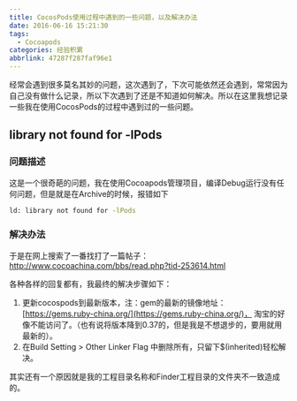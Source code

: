 ```yaml
---
title: CocosPods使用过程中遇到的一些问题，以及解决办法
date: 2016-06-16 15:21:30
tags:
  - Cocoapods
categories: 经验积累
abbrlink: 47287f287faf96e1
---
```


经常会遇到很多莫名其妙的问题，这次遇到了，下次可能依然还会遇到，常常因为自己没有做什么记录，所以下次遇到了还是不知道如何解决。所以在这里我想记录一些我在使用CocosPods的过程中遇到过的一些问题。

## library not found for -lPods ##
### 问题描述
这是一个很奇葩的问题，我在使用Cocoapods管理项目，编译Debug运行没有任何问题，但是就是在Archive的时候，报错如下
``` bash
ld: library not found for -lPods
```
<!-- more -->

### 解决办法
于是在网上搜索了一番找打了一篇帖子：http://www.cocoachina.com/bbs/read.php?tid-253614.html

各种各样的回复都有，我最终的解决步骤如下：
1. 更新cocospods到最新版本，注：gem的最新的镜像地址：[https://gems.ruby-china.org/](https://gems.ruby-china.org/)， 淘宝的好像不能访问了。（也有说将版本降到0.37的，但是我是不想退步的，要用就用最新的）。
2. 在Build Setting > Other Linker Flag 中删除所有，只留下$(inherited)轻松解决。

其实还有一个原因就是我的工程目录名称和Finder工程目录的文件夹不一致造成的。

